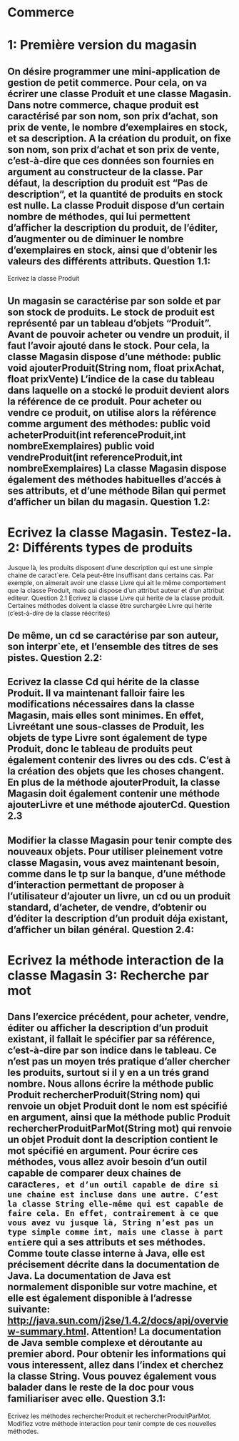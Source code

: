 Commerce
========
1: Première version du magasin
=====================
On désire programmer une mini-application de gestion de petit commerce. Pour cela, on va écrirer une classe Produit et une classe Magasin. Dans notre commerce, chaque produit est caractérisé par son nom, son prix d’achat, son prix de vente, le nombre d’exemplaires en stock, et sa description.
A la création du produit, on fixe son nom, son prix d’achat et son prix de vente, c’est-à-dire que ces données son fournies en argument au constructeur de la classe. Par défaut, la description du produit est “Pas de description”, et la quantité de produits en stock est nulle.
La classe Produit dispose d’un certain nombre de méthodes, qui lui permettent d’afficher la description du produit, de l’éditer, d’augmenter ou de diminuer le nombre d’exemplaires en stock, ainsi que d’obtenir les valeurs des différents attributs.
Question 1.1:
--------------------
Ecrivez  la classe Produit

Un magasin se caractérise par son solde et par son stock de produits. Le stock de produit est représenté par un tableau d’objets “Produit”.
Avant de pouvoir acheter ou vendre un produit, il faut l’avoir ajouté dans le stock. Pour cela, la classe Magasin dispose d’une méthode:
public void ajouterProduit(String nom, float prixAchat, float prixVente)
L’indice de la case du tableau dans laquelle on a stocké le produit devient alors la référence de ce produit. Pour acheter ou vendre ce produit, on utilise alors la référence comme argument des méthodes:
public void acheterProduit(int referenceProduit,int nombreExemplaires) public void vendreProduit(int referenceProduit,int nombreExemplaires)
La classe Magasin dispose également des méthodes habituelles d’accés à ses attributs, et d’une méthode Bilan qui permet d’afficher un bilan du magasin.
Question 1.2:
--------------------
Ecrivez la classe Magasin. Testez-la.
2: Différents types de produits
=====================
Jusque là, les produits disposent d’une description qui est une simple chaine de caract`ere. Cela peut-être insuffisant dans certains cas.
Par exemple, on aimerait avoir une classe Livre qui ait le même comportement que la classe Produit, mais qui dispose d’un attribut auteur et d’un attribut editeur.
Question 2.1
Ecrivez la classe Livre qui herite de la classe produit. Certaines méthodes doivent la classe être surchargée Livre qui hérite (c’est-à-dire de la classe réécrites)

De même, un cd se caractérise par son auteur, son interpr`ete, et l’ensemble des titres de ses pistes.
 Question 2.2:
--------------------
Ecrivez la classe Cd qui hérite de la classe Produit.
Il va maintenant falloir faire les modifications nécessaires dans la classe Magasin, mais elles sont minimes. En effet, Livreétant une sous-classes de Produit, les objets de type Livre sont également de type Produit, donc le tableau de produits peut également contenir des livres ou des cds.
C’est à la création des objets que les choses changent. En plus de la méthode ajouterProduit, la classe Magasin doit également contenir une méthode ajouterLivre et une méthode ajouterCd. 
Question 2.3
--------------------
Modifier la classe Magasin pour tenir compte des nouveaux objets.
Pour utiliser pleinement votre classe Magasin, vous avez maintenant besoin, comme dans le tp sur la banque, d’une méthode d’interaction permettant de proposer à l’utilisateur d’ajouter un livre, un cd ou un produit standard, d’acheter, de vendre, d’obtenir ou d’éditer la description d’un produit déja existant, d’afficher un bilan général. 
Question 2.4:
--------------------
Ecrivez  la méthode interaction de la classe Magasin
3: Recherche par mot
=====================
Dans l’exercice précédent, pour acheter, vendre, éditer ou afficher la description d’un produit existant, il fallait le spécifier par sa référence, c’est-à-dire par son indice dans le tableau. Ce n’est pas un moyen trés pratique d’aller chercher les produits, surtout si il y en a un trés grand nombre.
Nous allons écrire la méthode
public Produit rechercherProduit(String nom)
qui renvoie un objet Produit dont le nom est spécifié en argument, ainsi que la méthode
public Produit rechercherProduitParMot(String mot)
qui renvoie un objet Produit dont la description contient le mot spécifié en argument. Pour écrire ces méthodes, vous allez avoir besoin d’un outil capable de comparer deux chaines de caract`eres, et d’un outil capable de dire si une chaine est incluse dans une autre. C’est la classe String elle-même qui est capable de faire cela. En effet, contrairement à ce que vous avez vu jusque là, String n’est pas un type simple comme int, mais une classe à part enti`ere qui a ses attributs et ses méthodes.
Comme toute classe interne à Java, elle est précisement décrite dans la documentation de Java. La documentation de Java est normalement disponible sur votre machine, et elle est également disponible à l’adresse suivante: http://java.sun.com/j2se/1.4.2/docs/api/overview-summary.html. Attention! La documentation de Java semble complexe et déroutante au premier abord. Pour obtenir les informations qui vous interessent, allez dans l’index et cherchez la classe String. Vous pouvez également vous balader dans le reste de la doc pour vous familiariser avec elle. 
Question 3.1:
--------------------
Ecrivez  les méthodes rechercherProduit et rechercherProduitParMot. Modifiez votre méthode interaction pour tenir compte de ces nouvelles méthodes.
